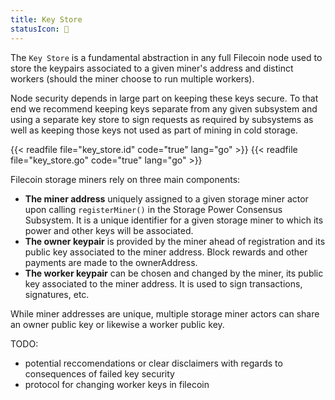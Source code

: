 ```yaml
---
title: Key Store
statusIcon: 🛑
---
```


The `Key Store` is a fundamental abstraction in any full Filecoin node used to store the keypairs associated to a given miner's address and distinct workers (should the miner choose to run multiple workers).

Node security depends in large part on keeping these keys secure. To that end we recommend keeping keys separate from any given subsystem and using a separate key store to sign requests as required by subsystems as well as keeping those keys not used as part of mining in cold storage.

{{< readfile file="key_store.id" code="true" lang="go" >}}
{{< readfile file="key_store.go" code="true" lang="go" >}}

Filecoin storage miners rely on three main components:

- **The miner address** uniquely assigned to a given storage miner actor upon calling `registerMiner()` in the Storage Power Consensus Subsystem. It is a unique identifier for a given storage miner to which its power and other keys will be associated.
- **The owner keypair** is provided by the miner ahead of registration and its public key associated to the miner address. Block rewards and other payments are made to the ownerAddress.
- **The worker keypair** can be chosen and changed by the miner, its public key associated to the miner address. It is used to sign transactions, signatures, etc.

While miner addresses are unique, multiple storage miner actors can share an owner public key or likewise a worker public key.

TODO:

- potential reccomendations or clear disclaimers with regards to consequences of failed key security
- protocol for changing worker keys in filecoin
